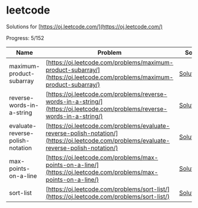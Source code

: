 leetcode
========

Solutions for [https://oj.leetcode.com/](https://oj.leetcode.com/)

Progress: 5/152

Name | Problem | Solution
------------ | ------------- | ------------
maximum-product-subarray | [https://oj.leetcode.com/problems/maximum-product-subarray/](https://oj.leetcode.com/problems/maximum-product-subarray/)  | [Solution.java](src/main/java/maximum_product_subarray/Solution.java)
reverse-words-in-a-string | [https://oj.leetcode.com/problems/reverse-words-in-a-string/](https://oj.leetcode.com/problems/reverse-words-in-a-string/)  | [Solution.java](src/main/java/reverse_words_in_a_string/Solution.java)
evaluate-reverse-polish-notation | [https://oj.leetcode.com/problems/evaluate-reverse-polish-notation/](https://oj.leetcode.com/problems/evaluate-reverse-polish-notation/) | [Solution.java](src/main/java/evaluate_reverse_polish_notation/Solution.java)
max-points-on-a-line | [https://oj.leetcode.com/problems/max-points-on-a-line/](https://oj.leetcode.com/problems/max-points-on-a-line/) | [Solution.java](src/main/java/max_points_on_a_line/Solution.java) 
sort-list | [https://oj.leetcode.com/problems/sort-list/](https://oj.leetcode.com/problems/sort-list/) | [Solution.java](src/main/java/sort_list/Solution.java) 
